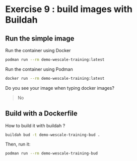 
# Exercise 9 : build images with Buildah

## Run the simple image

Run the container using Docker
```sh
podman run --rm demo-wescale-training:latest
```

Run the container using Podman
```sh
docker run --rm demo-wescale-training:latest
```

Do you see your image when typing docker images?
> No

 
## Build with a Dockerfile

How to build it with buildah ?
```sh
buildah bud -t demo-wescale-training-bud .
```

Then, run it:
```sh
podman run --rm demo-wescale-training-bud
```
